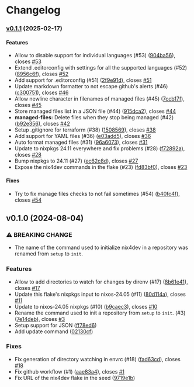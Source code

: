 # Changelog

### [v0.1.1](https://github.com/jan-kouba/nix4dev/compare/v0.1.0...v0.1.1) (2025-02-17)

#### Features

* Allow to disable support for individual languages (#53)
([904ba56](https://github.com/jan-kouba/nix4dev/commit/904ba5600e0fcd61c3aac14df929afa3cca06896)),
closes [#53](https://github.com/jan-kouba/nix4dev/issues/53)
* Extend .editorconfig with settings for all the supported languages (#52)
([8956c6f](https://github.com/jan-kouba/nix4dev/commit/8956c6febba75e4b1c27df572153ce72757b2999)),
closes [#52](https://github.com/jan-kouba/nix4dev/issues/52)
* Add support for .editorconfig (#51)
([2f9e91d](https://github.com/jan-kouba/nix4dev/commit/2f9e91d9255c5a490a6846b7ea6ce881416c75f7)),
closes [#51](https://github.com/jan-kouba/nix4dev/issues/51)
* Update markdown formatter to not escape github's alerts (#46)
([c300751](https://github.com/jan-kouba/nix4dev/commit/c3007515b662219d847396e3300fe45a557ffd74)),
closes [#46](https://github.com/jan-kouba/nix4dev/issues/46)
* Allow newline character in filenames of managed files (#45)
([7ccb17f](https://github.com/jan-kouba/nix4dev/commit/7ccb17f8408e0e4a3dd612098561d9a2a4e8887c)),
closes [#45](https://github.com/jan-kouba/nix4dev/issues/45)
* Store managed files list in a JSON file (#44)
([915dca2](https://github.com/jan-kouba/nix4dev/commit/915dca28a49a83af65b2aaa85fa037ed825abea5)),
closes [#44](https://github.com/jan-kouba/nix4dev/issues/44)
* **managed-files:** Delete files when they stop being managed (#42)
([b92e356](https://github.com/jan-kouba/nix4dev/commit/b92e356c6517e3ea1ad626fb31e494c73c3ea640)),
closes [#42](https://github.com/jan-kouba/nix4dev/issues/42)
* Setup .gitignore for terraform (#38)
([1508569](https://github.com/jan-kouba/nix4dev/commit/150856982c8158aedb4c4d60e27e55dc8a6b57a0)),
closes [#38](https://github.com/jan-kouba/nix4dev/issues/38)
* Add support for YAML files (#36)
([e03add5](https://github.com/jan-kouba/nix4dev/commit/e03add55c25da3c9d88c0d8535177b47076cb42f)),
closes [#36](https://github.com/jan-kouba/nix4dev/issues/36)
* Auto format managed files (#31)
([96a6073](https://github.com/jan-kouba/nix4dev/commit/96a607343cc0097c97431f8e87fd379c1985596b)),
closes [#31](https://github.com/jan-kouba/nix4dev/issues/31)
* Update to nixpkgs 24.11 everywhere and fix problems (#28)
([f72892a](https://github.com/jan-kouba/nix4dev/commit/f72892ae13ef1db5a717eeefc3e1c09cc615bdf4)),
closes [#28](https://github.com/jan-kouba/nix4dev/issues/28)
* Bump nixpkgs to 24.11 (#27)
([ec62c8d](https://github.com/jan-kouba/nix4dev/commit/ec62c8d1908dc2fdd6652cdda24c955311ba3b18)),
closes [#27](https://github.com/jan-kouba/nix4dev/issues/27)
* Expose the nix4dev commands in the flake (#23)
([fd83bf0](https://github.com/jan-kouba/nix4dev/commit/fd83bf044dae73650757e6e86bac9d76a1c93cbe)),
closes [#23](https://github.com/jan-kouba/nix4dev/issues/23)

#### Fixes

* Try to fix manage files checks to not fail sometimes (#54)
([b40fc4f](https://github.com/jan-kouba/nix4dev/commit/b40fc4fd08b74e59bb7f177b93126f82849b530a)),
closes [#54](https://github.com/jan-kouba/nix4dev/issues/54)

## v0.1.0 (2024-08-04)

### ⚠ BREAKING CHANGE

* The name of the command used to initialize
nix4dev in a repository was renamed from `setup` to `init`.



### Features

* Allow to add directories to watch for changes by direnv (#17)
([8b61e41](https://github.com/jan-kouba/nix4dev/commit/8b61e411889febcab5772126ae55de062848d466)),
closes [#17](https://github.com/jan-kouba/nix4dev/issues/17)
* Update this flake's nixpkgs input to nixos-24.05 (#11)
([80d114a](https://github.com/jan-kouba/nix4dev/commit/80d114a0b713dcedf3acf84fbefca140f619e990)),
closes [#11](https://github.com/jan-kouba/nix4dev/issues/11)
* Update to nixos-24.05 nixpkgs (#10)
([b9caec3](https://github.com/jan-kouba/nix4dev/commit/b9caec377663eee00e2d35095f86f933e1eb47cd)),
closes [#10](https://github.com/jan-kouba/nix4dev/issues/10)
* Rename the command used to init a repository from `setup` to `init`. (#3)
([7e14deb](https://github.com/jan-kouba/nix4dev/commit/7e14deb20f4a684d7d38554f1bc09433e6443612)),
closes [#3](https://github.com/jan-kouba/nix4dev/issues/3)
* Setup support for JSON
([ff78ed6](https://github.com/jan-kouba/nix4dev/commit/ff78ed6df38611dda5c990271f16e93edf98730b))
* Add update command
([02130cf](https://github.com/jan-kouba/nix4dev/commit/02130cffeed42c37f04d8902da1e70592727dd14))

### Fixes

* Fix generation of directory watching in envrc (#18)
([fad63cd](https://github.com/jan-kouba/nix4dev/commit/fad63cdf0deb94644949fa014dfdda058b365bf5)),
closes [#18](https://github.com/jan-kouba/nix4dev/issues/18)
* Fix github workflow (#1)
([aae83a4](https://github.com/jan-kouba/nix4dev/commit/aae83a4a20bf6be8bab731110458965ec7a5cc2f)),
closes [#1](https://github.com/jan-kouba/nix4dev/issues/1)
* Fix URL of the nix4dev flake in the seed
([9719e1b](https://github.com/jan-kouba/nix4dev/commit/9719e1b7a99d37a7643193991781fbfe70630c56))
